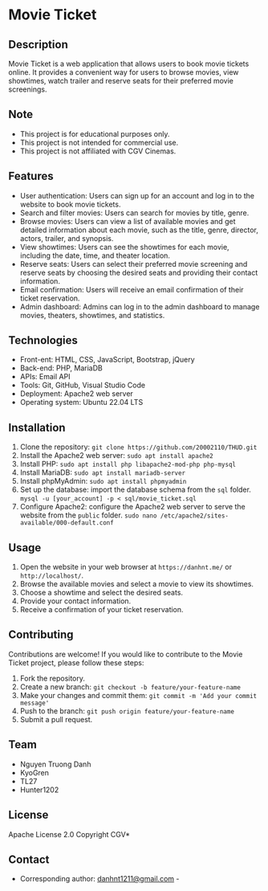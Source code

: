 # Movie Ticket


## Description
Movie Ticket is a web application that allows users to book movie tickets online. It provides a convenient way for users to browse movies, view showtimes, watch trailer and reserve seats for their preferred movie screenings.

## Note
- This project is for educational purposes only.
- This project is not intended for commercial use.
- This project is not affiliated with CGV Cinemas.


## Features
- User authentication: Users can sign up for an account and log in to the website to book movie tickets.
- Search and filter movies: Users can search for movies by title, genre.
- Browse movies: Users can view a list of available movies and get detailed information about each movie, such as the title, genre, director, actors, trailer, and synopsis.
- View showtimes: Users can see the showtimes for each movie, including the date, time, and theater location.
- Reserve seats: Users can select their preferred movie screening and reserve seats by choosing the desired seats and providing their contact information.
- Email confirmation: Users will receive an email confirmation of their ticket reservation.
- Admin dashboard: Admins can log in to the admin dashboard to manage movies, theaters, showtimes, and statistics.

## Technologies
- Front-ent: HTML, CSS, JavaScript, Bootstrap, jQuery
- Back-end: PHP, MariaDB
- APIs: Email API
- Tools: Git, GitHub, Visual Studio Code
- Deployment: Apache2 web server
- Operating system: Ubuntu 22.04 LTS

## Installation
1. Clone the repository: ```git clone https://github.com/20002110/THUD.git ```
2. Install the Apache2 web server: ```sudo apt install apache2```
3. Install PHP: ```sudo apt install php libapache2-mod-php php-mysql```
4. Install MariaDB: ```sudo apt install mariadb-server```
5. Install phpMyAdmin: ```sudo apt install phpmyadmin```
6. Set up the database: import the database schema from the `sql` folder. ```mysql -u [your_account] -p < sql/movie_ticket.sql```
7. Configure Apache2: configure the Apache2 web server to serve the website from the `public` folder. ```sudo nano /etc/apache2/sites-available/000-default.conf```


## Usage
1. Open the website in your web browser at `https://danhnt.me/` or `http://localhost/`.
2. Browse the available movies and select a movie to view its showtimes.
3. Choose a showtime and select the desired seats.
4. Provide your contact information.
5. Receive a confirmation of your ticket reservation.

## Contributing
Contributions are welcome! If you would like to contribute to the Movie Ticket project, please follow these steps:
1. Fork the repository.
2. Create a new branch: ```git checkout -b feature/your-feature-name```
3. Make your changes and commit them: ```git commit -m 'Add your commit message'```
4. Push to the branch: ```git push origin feature/your-feature-name```
5. Submit a pull request.


## Team
- Nguyen Truong Danh
- KyoGren
- TL27
- Hunter1202

## License
Apache License 2.0 
Copyright CGV*

## Contact
- Corresponding author: danhnt1211@gmail.com -


